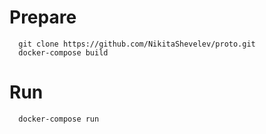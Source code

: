 # Prepare
```
  git clone https://github.com/NikitaShevelev/proto.git
  docker-compose build
```

# Run
```
  docker-compose run
```
